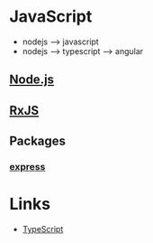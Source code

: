 # JavaScript

* nodejs --> javascript
* nodejs --> typescript --> angular

## [Node.js](./nodejs/README.md)
## [RxJS](./rxjs/REDME.md)

## Packages
### [express](./express/README.md)


# Links
* [TypeScript](https://github.com/milouyah/typescript/blob/main/README.md)